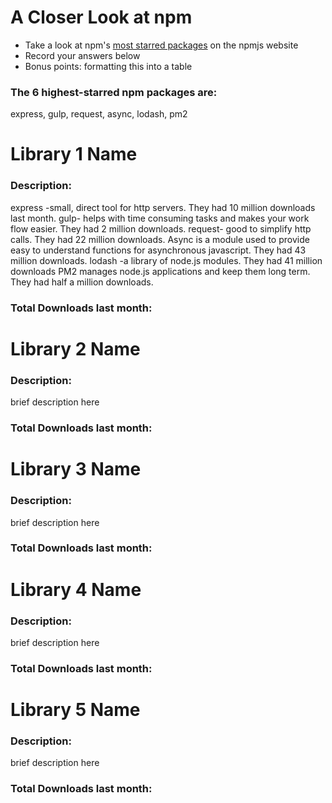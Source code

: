 # A Closer Look at npm
- Take a look at npm's [most starred packages](https://www.npmjs.com/browse/star) on the npmjs website
- Record your answers below
- Bonus points: formatting this into a table

### The 6 highest-starred npm packages are:
express, gulp, request, async, lodash, pm2

# Library 1 Name

### Description:
express -small, direct tool for http servers. They had 10 million downloads last month.
gulp- helps with time consuming tasks and makes your work flow easier. They had 2 million downloads.
request- good to simplify http calls. They had 22 million downloads.
Async is a module used to provide easy to understand functions for asynchronous javascript. They had 43 million downloads.
lodash -a library of node.js modules. They had 41 million downloads
PM2 manages node.js applications and keep them long term. They had half a million downloads.


### Total Downloads last month:

# Library 2 Name

### Description:
brief description here

### Total Downloads last month:

# Library 3 Name

### Description:
brief description here

### Total Downloads last month:

# Library 4 Name

### Description:
brief description here

### Total Downloads last month:

# Library 5 Name

### Description:
brief description here

### Total Downloads last month:
